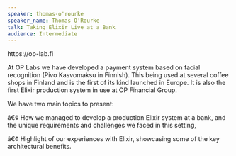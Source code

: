 ```yaml
---
speaker: thomas-o'rourke
speaker_name: Thomas O'Rourke
talk: Taking Elixir Live at a Bank
audience: Intermediate
---
```

<p>https://op-lab.fi
 
 At OP Labs we have developed a payment system based on facial recognition (Pivo Kasvomaksu in Finnish). This being used at several coffee shops in Finland and is the first of its kind launched in Europe. It is also the first Elixir production system in use at OP Financial Group.
 
 
 We have two main topics to present:
 
 â€¢ How we managed to develop a production Elixir system at a bank, and the unique requirements and challenges we faced in this setting,
 
 â€¢ Highlight of our experiences with Elixir, showcasing some of the key architectural benefits.</p>
